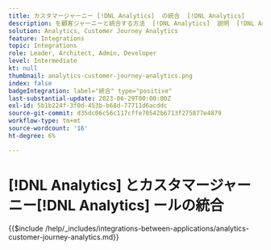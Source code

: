 ```yaml
---
title: カスタマージャーニー [!DNL Analytics]  の統合  [!DNL Analytics]
description: を顧客ジャーニーと統合する方法  [!DNL Analytics]  説明  [!DNL Analytics] ます。
solution: Analytics, Customer Journey Analytics
feature: Integrations
topic: Integrations
role: Leader, Architect, Admin, Developer
level: Intermediate
kt: null
thumbnail: analytics-customer-journey-analytics.png
index: false
badgeIntegration: label="統合" type="positive"
last-substantial-update: 2023-06-29T00:00:00Z
exl-id: 5b1b224f-3f0d-453b-b68d-77711d6acddc
source-git-commit: d35dc06c56c117cffe70542b6713f275877e4879
workflow-type: tm+mt
source-wordcount: '16'
ht-degree: 6%

---
```


# [!DNL Analytics] とカスタマージャーニー[!DNL Analytics] ールの統合

{{$include /help/_includes/integrations-between-applications/analytics-customer-journey-analytics.md}}
